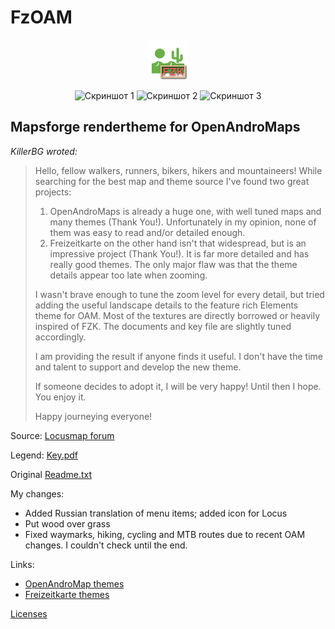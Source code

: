 # FzOAM

<div align="center">

![FzOAM.png](FzOAM.png)  

![Скриншот 1](http://images.vfl.ru/ii/1636991615/8131f0bb/36696490_s.jpg)
![Скриншот 2](http://images.vfl.ru/ii/1636991615/85290755/36696493_s.jpg)
![Скриншот 3](http://images.vfl.ru/ii/1636991615/297ce939/36696491_s.jpg)

</div>

## Mapsforge rendertheme for OpenAndroMaps

_KillerBG wroted:_
> Hello, fellow walkers, runners, bikers, hikers and mountaineers! While searching for the best map and theme source I've found two great projects:
>
> 1. OpenAndroMaps is already a huge one, with well tuned maps and many themes (Thank You!). Unfortunately in my opinion, none of them was easy to read and/or detailed enough.
> 2. Freizeitkarte on the other hand isn't that widespread, but is an impressive project (Thank You!). It is far more detailed and has really good themes. The only major flaw was that the theme details appear too late when zooming.
>
> I wasn't brave enough to tune the zoom level for every detail,
> but tried adding the useful landscape details to the feature rich Elements theme for OAM. Most of the textures are directly borrowed or heavily inspired of FZK. The documents and key file are slightly tuned accordingly.  
>
> I am providing the result if anyone finds it useful. I don't have the time and talent to support and develop the new theme.  
>
> If someone decides to adopt it, I will be very happy! Until then I hope. You enjoy it.  
>
> Happy journeying everyone!
>

Source: [Locusmap forum](https://forum.locusmap.eu/index.php?topic=7043.0)

Legend: [Key.pdf](Key.pdf)

Original [Readme.txt](Readme.txt)

My changes:

- Added Russian translation of menu items; added icon for Locus
- Put wood over grass
- Fixed waymarks, hiking, cycling and MTB routes due to recent OAM changes. I couldn't check until the end.

Links:

- [OpenAndroMap themes](https://www.openandromaps.org/en/legend/elevate-mountain-hike-theme)
- [Freizeitkarte themes](http://www.freizeitkarte-osm.de/android/en/design.html)

 [Licenses](ReadMe.txt)  
<!-- ![кокойто.png](/symbols/s_bicycle_shop.png) пример коммента -->
